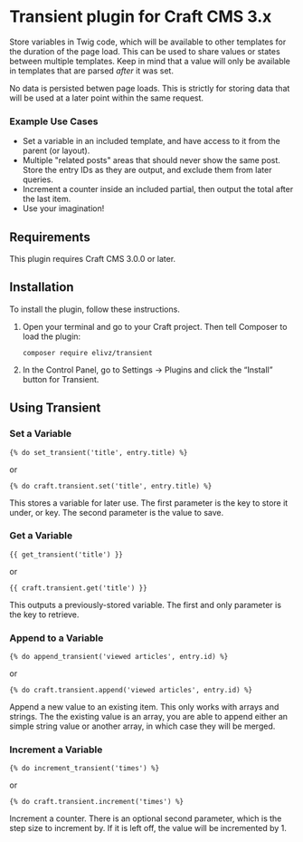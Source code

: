 # Transient plugin for Craft CMS 3.x

Store variables in Twig code, which will be available to other templates for the duration of the page load. This can be used to share values or states between multiple templates. Keep in mind that a value will only be available in templates that are parsed _after_ it was set.

No data is persisted betwen page loads. This is strictly for storing data that will be used at a later point within the same request.

### Example Use Cases

- Set a variable in an included template, and have access to it from the parent (or layout).
- Multiple "related posts" areas that should never show the same post. Store the entry IDs as they are output, and exclude them from later queries.
- Increment a counter inside an included partial, then output the total after the last item.
- Use your imagination!

## Requirements

This plugin requires Craft CMS 3.0.0 or later.

## Installation

To install the plugin, follow these instructions.

1.  Open your terminal and go to your Craft project. Then tell Composer to load the plugin:

        composer require elivz/transient

2.  In the Control Panel, go to Settings → Plugins and click the “Install” button for Transient.

## Using Transient

### Set a Variable

    {% do set_transient('title', entry.title) %}

or

    {% do craft.transient.set('title', entry.title) %}

This stores a variable for later use. The first parameter is the key to store it under, or key. The second parameter is the value to save.

### Get a Variable

    {{ get_transient('title') }}

or

    {{ craft.transient.get('title') }}

This outputs a previously-stored variable. The first and only parameter is the key to retrieve.

### Append to a Variable

    {% do append_transient('viewed articles', entry.id) %}

or

    {% do craft.transient.append('viewed articles', entry.id) %}

Append a new value to an existing item. This only works with arrays and strings. The the existing value is an array, you are able to append either an simple string value or another array, in which case they will be merged.

### Increment a Variable

    {% do increment_transient('times') %}

or

    {% do craft.transient.increment('times') %}

Increment a counter. There is an optional second parameter, which is the step size to increment by. If it is left off, the value will be incremented by 1.
